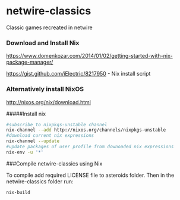 netwire-classics
================

Classic games recreated in netwire

### Download and Install Nix

https://www.domenkozar.com/2014/01/02/getting-started-with-nix-package-manager/

https://gist.github.com/iElectric/8217950 - Nix install script

### Alternatively install NixOS

http://nixos.org/nix/download.html

#####Install nix
```bash
#subscribe to nixpkgs-unstable channel
nix-channel --add http://nixos.org/channels/nixpkgs-unstable
#download current nix expressions
nix-channel --update
#update packages of user profile from downoaded nix expressions
nix-env -u '*'
```

###Compile netwire-classics using Nix

To compile add required LICENSE file to asteroids folder.
Then in the netwire-classics folder run:
```bash
nix-build
```
